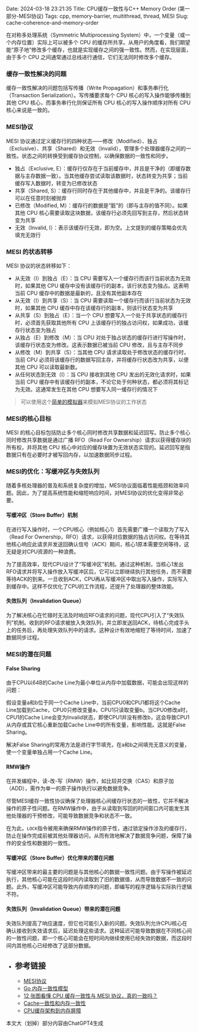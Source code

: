 Date: 2024-03-18 23:21:35
Title: CPU缓存一致性与C++ Memory Order (第一部分-MESI协议)
Tags: cpp, memory-barrier, multithread, thread, MESI
Slug: cache-coherence-and-memory-order

在对称多处理系统（Symmetric Multiprocessing System）中，一个变量（或一个内存位置）实际上可以被多个 CPU 的缓存所共享。从用户的角度看，我们期望能“原子地”修改多个缓存，也就是实现缓存之间的强一致性。然而，在实现层面，由于多个 CPU 之间通常通过总线进行通信，它们无法同时修改多个缓存。

### 缓存一致性解决的问题

缓存一致性解决的问题包括写传播（Write Propagation）和事务串行化（Transaction Serialization）。写传播要求每个 CPU 核心的写入操作能够传播到其他 CPU 核心，而事务串行化则保证所有 CPU 核心的写入操作顺序对所有 CPU 核心来说是一致的。

### MESI协议

MESI 协议通过定义缓存行的四种状态——修改（Modified）、独占（Exclusive）、共享（Shared）和无效（Invalid），管理多个处理器缓存之间的一致性。状态之间的转换受到缓存协议控制，以确保数据的一致性和同步。

- 独占（Exclusive, E）：缓存行仅存在于当前缓存中，并且是干净的（即缓存数据与主存数据一致）。当其他缓存尝试读取该数据时，状态转变为共享；当前缓存写入数据时，转变为已修改状态
- 共享（Shared, S）：缓存行同时存在于其他缓存中，并且是干净的。该缓存行可以在任意时刻被抛弃
- 已修改（Modified, M）：缓存行的数据是“脏”的（即与主存的值不同）。如果其他 CPU 核心需要读取这块数据，该缓存行必须先回写到主存，然后状态转变为共享
- 无效（Invalid, I）：表示该缓存行无效，即为空。上文提到的缓存策略会优先填充无效行

### MESI 的状态转移

MESI 协议的状态转移如下：

- 从无效（I）到独占（E）：当 CPU 需要写入一个缓存行而该行当前状态为无效时，如果其他 CPU 缓存中没有该缓存行的副本，该行状态变为独占。这表明当前 CPU 缓存中的数据是最新的，且没有其他副本存在
- 从无效（I）到共享（S）：当 CPU 需要读取一个缓存行而该行当前状态为无效时，如果其他 CPU 缓存中存在该缓存行的副本，则该行状态变为共享
- 从共享（S）到独占（E）：当一个 CPU 想要写入一个处于共享状态的缓存行时，必须首先获取其他所有 CPU 上该缓存行的独占访问权，如果成功，该缓存行状态变为独占
- 从独占（E）到修改（M）：当 CPU 对处于独占状态的缓存行进行写操作时，该缓存行状态变为修改。这表示数据已被当前 CPU 修改，且与主存不同步
- 从修改（M）到共享（S）：当其他 CPU 请求读取处于修改状态的缓存行时，当前 CPU 必须将该缓存行的数据写回主存，并将缓存行状态改为共享，以便其他 CPU 可以读取最新数。
- 从任何状态到无效（I）：当 CPU 接收到其他 CPU 发出的无效化请求时，如果当前 CPU 缓存中有该缓存行的副本，不论它处于何种状态，都必须将其标记为无效。这通常发生在其他 CPU 想要写入同一缓存行的情况下

> 可以使用这个[简单的模拟器](https://www.scss.tcd.ie/Jeremy.Jones/VivioJS/caches/MESI.htm)来模拟MESI协议的工作状态

### MESI的核心目标

MESI 的核心目标包括防止多个核心同时修改共享数据和延迟回写。防止多个核心同时修改共享数据是通过广播 RFO（Read For Ownership）请求以获得缓存块的所有权，并将其他 CPU 核心中对应的缓存块置为无效状态实现的。延迟回写是指数据只有在必要时才被写回内存，以加速数据同步过程。

### MESI的优化：写缓冲区与失效队列

随着多核处理器的普及和系统复杂度的增加，MESI协议面临着性能瓶颈和效率问题。因此，为了提高系统性能和缩短响应时间，对MESI协议的优化变得非常必要。

#### 写缓冲区（Store Buffer）机制

在进行写入操作时，一个CPU核心（例如核心1）首先需要广播一个读取为了写入（Read For Ownership，RFO）请求，以获得对应数据的独占访问权。在等待其他核心响应此请求并发送回确认信号（ACK）期间，核心1原本需要空闲等待，这无疑是对CPU资源的一种浪费。

为了提高效率，现代CPU设计了“写缓冲区”机制。通过这种机制，当核心1发出RFO请求并将写入操作放入写缓冲区后，它可以立即继续执行其他任务，而不需要等待ACK的到来。一旦收到ACK，CPU再从写缓冲区中取出写入操作，实际写入到缓存中。这样不仅优化了CPU的工作流程，还提升了处理器的整体效能。

#### 失效队列（Invalidation Queue）

为了解决核心在忙碌时无法及时响应RFO请求的问题，现代CPU引入了“失效队列”机制。收到的RFO请求被放入失效队列，并立即发送回ACK，待核心完成手头上的任务后，再处理失效队列中的请求。这种设计有效地缩短了等待时间，加速了数据同步过程。

### MESI的潜在问题

#### False Sharing

由于CPU以64B的Cache Line为最小单位从内存中加载数据，可能会出现这样的问题：

假设变量a和b位于同一个Cache Line中，当前CPU0和CPU1都将这个Cache Line加载到Cache，CPU0只修改变量a，CPU1只读取变量b。当CPU0修改a时，CPU1的Cache Line会变为Invalid状态，即使CPU1并没有修改b，这会导致CPU1从内存或其它核心重新加载Cache Line中的所有变量，影响性能。这就是False Sharing。

解决False Sharing的常用方法是进行字节填充，在a和b之间填充无意义的变量，使一个变量单独占用一个Cache Line。

#### RMW操作

在并发编程中，读-改-写（RMW）操作，如比较并交换（CAS）和原子加（ADD），需作为单一的原子操作执行以避免数据竞争。

尽管MESI缓存一致性协议确保了处理器核心间缓存行状态的一致性，它并不解决操作的原子性问题。在RMW操作中，由于从读取到写回的时间窗口内可能发生其他处理器的干预修改，可能导致数据竞争和状态不一致。

在为此，`LOCK`指令被用来确保RMW操作的原子性，通过锁定操作涉及的缓存行，防止在操作完成前被其他处理器访问，从而有效地解决了数据竞争问题，保障了操作的安全性和数据的一致性。

#### 写缓冲区（Store Buffer）优化带来的潜在问题

写缓冲区带来的最主要的问题是与其他核心的数据一致性问题。由于写操作被延迟执行，其他核心可能在这段时间内读取到了旧的数据值，从而导致数据不一致的问题。此外，写缓冲区可能导致内存顺序的问题，即编写的程序逻辑与实际执行逻辑不符。

#### 失效队列（Invalidation Queue）带来的潜在问题

失效队列提高了响应速度，但它也可能引入新的问题。失效队列允许CPU核心在确认接收到失效请求后，延迟处理这些请求。这种延迟可能导致数据在不同核心间的一致性问题，即一个核心可能会在短时间内继续使用已经失效的数据，而这段时间内其他核心已经修改了这部分数据。

- ## 参考链接
	- [MESI协议](https://zh.wikipedia.org/wiki/MESI%E5%8D%8F%E8%AE%AE)
	- [Go 内存一致性模型](https://github.com/LeoYang90/Golang-Internal-Notes/blob/master/Go%20%E5%86%85%E5%AD%98%E4%B8%80%E8%87%B4%E6%80%A7%E6%A8%A1%E5%9E%8B.md#go-%E5%86%85%E5%AD%98%E4%B8%80%E8%87%B4%E6%80%A7%E6%A8%A1%E5%9E%8B)
	- [12 张图看懂 CPU 缓存一致性与 MESI 协议，真的一致吗？](https://juejin.cn/post/7158395475362578462)
	- [Cache一致性和内存一致性](https://wudaijun.com/2019/04/cache-coherence-and-memory-consistency/)
	- [CPU缓存架构到内存屏障](https://blog.chongsheng.art/post/golang/cpu-cache-memory-barrier/)


 <div class="alert alert-info" role="alert">本文大（划掉）部分内容由ChatGPT4生成</div>
